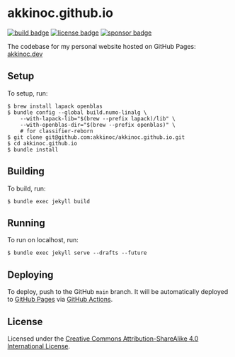 # akkinoc.github.io

[![build badge]][build]
[![license badge]][license]
[![sponsor badge]][sponsor]

[build]: https://github.com/akkinoc/akkinoc.github.io/actions/workflows/build.yml
[build badge]: https://github.com/akkinoc/akkinoc.github.io/actions/workflows/build.yml/badge.svg
[license]: LICENSE.txt
[license badge]: https://img.shields.io/github/license/akkinoc/akkinoc.github.io?color=blue
[sponsor]: https://github.com/sponsors/akkinoc
[sponsor badge]: https://img.shields.io/static/v1?logo=github&label=sponsor&message=%E2%9D%A4&color=db61a2

The codebase for my personal website hosted on GitHub Pages: [akkinoc.dev]

[akkinoc.dev]: https://akkinoc.dev

## Setup

To setup, run:

```console
$ brew install lapack openblas
$ bundle config --global build.numo-linalg \
    --with-lapack-lib="$(brew --prefix lapack)/lib" \
    --with-openblas-dir="$(brew --prefix openblas)" \
    # for classifier-reborn
$ git clone git@github.com:akkinoc/akkinoc.github.io.git
$ cd akkinoc.github.io
$ bundle install
```

## Building

To build, run:

```console
$ bundle exec jekyll build
```

## Running

To run on localhost, run:

```console
$ bundle exec jekyll serve --drafts --future
```

## Deploying

To deploy, push to the GitHub `main` branch.
It will be automatically deployed to [GitHub Pages][akkinoc.dev] via [GitHub Actions][build].

## License

Licensed under the [Creative Commons Attribution-ShareAlike 4.0 International License][license].
